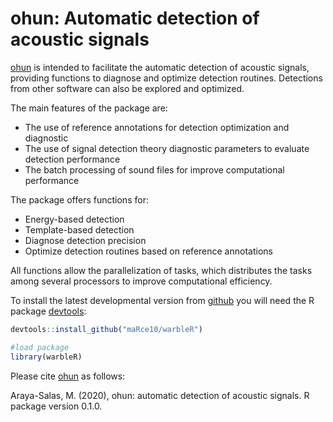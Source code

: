 # ohun: Automatic detection of acoustic signals


[ohun](https://github.com/maRce10/ohun) is intended to facilitate the automatic detection of acoustic signals, providing functions to diagnose and optimize detection routines. Detections from other software can also be explored and optimized.

 The main features of the package are:
   - The use of reference annotations for detection optimization and diagnostic 
   - The use of signal detection theory diagnostic parameters to evaluate detection performance 
   - The batch processing of sound files for improve computational performance
   
 The package offers functions for:
   - Energy-based detection
   - Template-based detection
   - Diagnose detection precision
   - Optimize detection routines based on reference annotations
   
All functions allow the parallelization of tasks, which distributes the tasks among several processors to improve computational efficiency.


To install the latest developmental version from [github](https://github.com/) you will need the R package [devtools](https://cran.r-project.org/package=devtools):

```r
devtools::install_github("maRce10/warbleR")

#load package
library(warbleR)

```


Please cite [ohun](https://github.com/maRce10/ohun)  as follows:

Araya-Salas, M. (2020), ohun: automatic detection of acoustic signals. R package version 0.1.0.

